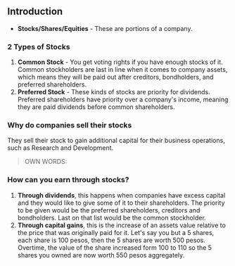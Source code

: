 ## Introduction
- **Stocks/Shares/Equities** - These are portions of a company. 

### 2 Types of Stocks
1. **Common Stock** - You get voting rights if you have enough stocks of it. Common stockholders are last in line when it comes to company assets, which means they will be paid out after creditors, bondholders, and preferred shareholders.
2. **Preferred Stock** - These kinds of stocks are priority for dividends. Preferred shareholders have priority over a company's income, meaning they are paid dividends before common shareholders.

### Why do companies sell their stocks
They sell their stock to gain additional capital for their business operations, such as Research and Development. 

> OWN WORDS:
### How can you earn through stocks?
1. **Through dividends**, this happens when companies have excess capital and they would like to give some of it to their shareholders. The priority to be given would be the preferred shareholders, creditors and bondholders. Last on that list would be the  common stockholder. 
2. **Through capital gains**, this is the increase of an assets value relative to the price that was originally paid for it. Let's say you but a 5 shares, each share is 100 pesos, then the 5 shares are worth 500 pesos. Overtime, the value of the share increased form 100 to 110 so the  5 shares you owned are now worth 550 pesos aggregately.